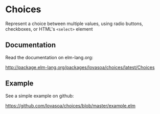 # Choices
Represent a choice between multiple values, using radio buttons, checkboxes,
or HTML's `<select>` element

## Documentation

Read the documentation on elm-lang.org:

  http://package.elm-lang.org/packages/lovasoa/choices/latest/Choices

## Example

See a simple example on github:

  https://github.com/lovasoa/choices/blob/master/example.elm
